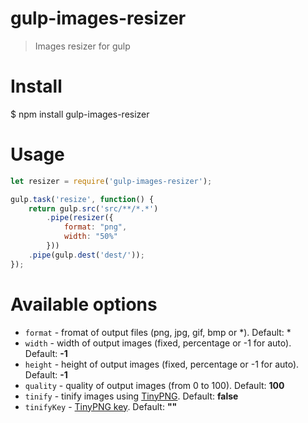 # gulp-images-resizer

> Images resizer for gulp

# Install
   
$ npm install gulp-images-resizer

# Usage

```js
let resizer = require('gulp-images-resizer');

gulp.task('resize', function() {
    return gulp.src('src/**/*.*')
		.pipe(resizer({
            format: "png",
            width: "50%"
        }))
	.pipe(gulp.dest('dest/'));
});
```

# Available options

* `format` - fromat of output files (png, jpg, gif, bmp or *). Default: *
* `width` - width of output images (fixed, percentage or -1 for auto). Default: **-1**
* `height` - height of output images (fixed, percentage or -1 for auto). Default: **-1**
* `quality` - quality of output images (from 0 to 100). Default: **100**
* `tinify` - tinify images using [TinyPNG](https://tinypng.com/). Default: **false**
* `tinifyKey` - [TinyPNG key](https://tinypng.com/developers). Default: **""**